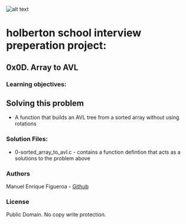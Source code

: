 ![alt text](https://external-content.duckduckgo.com/iu/?u=https%3A%2F%2Fwww.holbertonschool.com%2Fholberton-logo-simple.png&f=1&nofb=1)

# holberton school interview preperation project:
## 0x0D. Array to AVL

### Learning objectives:
## Solving this problem
* A function that builds an AVL tree from a sorted array without using rotations

### Solution Files:
* 0-sorted_array_to_avl.c - contains a function defintion that acts as a solutions to the problem above

### Authors
Manuel Enrique Figueroa - [Github](https://github.com/FicusCarica308)

### License
Public Domain. No copy write protection.
